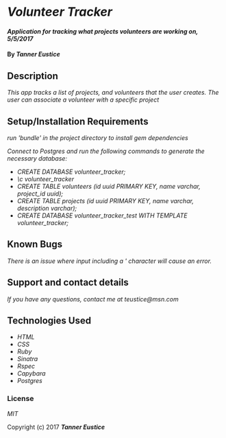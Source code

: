 # _Volunteer Tracker_

#### _Application for tracking what projects volunteers are working on, 5/5/2017_

#### By _**Tanner Eustice**_

## Description

_This app tracks a list of projects, and volunteers that the user creates. The user can associate a volunteer with a specific project_

## Setup/Installation Requirements
_run 'bundle' in the project directory to install gem dependencies_

_Connect to Postgres and run the following commands to generate the necessary database:_
* _CREATE DATABASE volunteer_tracker;_
* _\c volunteer_tracker_
* _CREATE TABLE volunteers (id uuid PRIMARY KEY, name varchar, project_id uuid);_
* _CREATE TABLE projects (id uuid PRIMARY KEY, name varchar, description varchar);_
* _CREATE DATABASE volunteer_tracker_test WITH TEMPLATE volunteer_tracker;_

## Known Bugs

_There is an issue where input including a ' character will cause an error._

## Support and contact details

_If you have any questions, contact me at teustice@msn.com_

## Technologies Used

* _HTML_
* _CSS_
* _Ruby_
* _Sinatra_
* _Rspec_
* _Capybara_
* _Postgres_

### License

*MIT*

Copyright (c) 2017 **_Tanner Eustice_**
